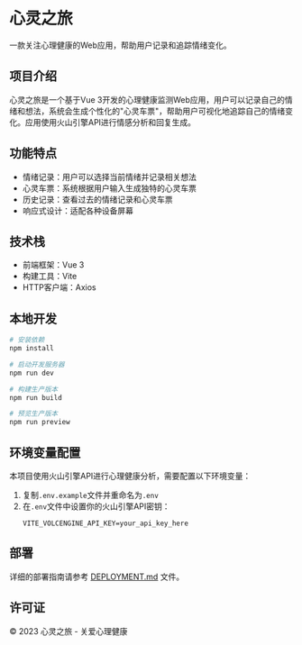# 心灵之旅

一款关注心理健康的Web应用，帮助用户记录和追踪情绪变化。

## 项目介绍

心灵之旅是一个基于Vue 3开发的心理健康监测Web应用，用户可以记录自己的情绪和想法，系统会生成个性化的"心灵车票"，帮助用户可视化地追踪自己的情绪变化。应用使用火山引擎API进行情感分析和回复生成。

## 功能特点

- 情绪记录：用户可以选择当前情绪并记录相关想法
- 心灵车票：系统根据用户输入生成独特的心灵车票
- 历史记录：查看过去的情绪记录和心灵车票
- 响应式设计：适配各种设备屏幕

## 技术栈

- 前端框架：Vue 3
- 构建工具：Vite
- HTTP客户端：Axios

## 本地开发

```bash
# 安装依赖
npm install

# 启动开发服务器
npm run dev

# 构建生产版本
npm run build

# 预览生产版本
npm run preview
```

## 环境变量配置

本项目使用火山引擎API进行心理健康分析，需要配置以下环境变量：

1. 复制`.env.example`文件并重命名为`.env`
2. 在`.env`文件中设置你的火山引擎API密钥：
   ```
   VITE_VOLCENGINE_API_KEY=your_api_key_here
   ```

## 部署

详细的部署指南请参考 [DEPLOYMENT.md](./DEPLOYMENT.md) 文件。

## 许可证

© 2023 心灵之旅 - 关爱心理健康